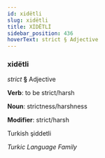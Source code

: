 ```yaml
---
id: xidëtli
slug: xidëtli
title: XİDËTLİ
sidebar_position: 436
hoverText: strict § Adjective
---
```


### xidëtli

*strict* **§** Adjective

**Verb**: to be strict/harsh

**Noun**: strictness/harshness

**Modifier**: strict/harsh

Turkish şiddetli 

*Turkic Language Family*